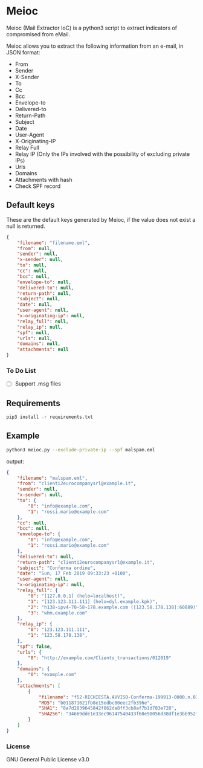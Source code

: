 # Meioc

Meioc (Mail Extractor IoC) is a python3 script to extract indicators of compromised from eMail.

Meioc allows you to extract the following information from an e-mail, in JSON format:

* From
* Sender
* X-Sender
* To
* Cc
* Bcc
* Envelope-to
* Delivered-to
* Return-Path
* Subject
* Date
* User-Agent
* X-Originating-IP
* Relay Full
* Relay IP (Only the IPs involved with the possibility of excluding private IPs)
* Urls
* Domains
* Attachments with hash
* Check SPF record

## Default keys

These are the default keys generated by Meioc, if the value does not exist a null is returned.

```JSON
{
    "filename": "filename.eml",
    "from": null,
    "sender": null,
    "x-sender": null,
    "to": null,
    "cc": null,
    "bcc": null,
    "envelope-to": null,
    "delivered-to": null,
    "return-path": null,
    "subject": null,
    "date": null,
    "user-agent": null,
    "x-originating-ip": null,
    "relay_full": null,
    "relay_ip": null,
    "spf": null,
    "urls": null,
    "domains": null,
    "attachments": null
}
```

### To Do List

* [ ] Support .msg files

## Requirements

```BASH
pip3 install -r requirements.txt
```

## Example

```BASH
python3 meioc.py --exclude-private-ip --spf malspam.eml 
```

output:

```JSON
{
    "filename": "malspam.eml",
    "from": "clienti2eurocompanysrl@example.it",
    "sender": null,
    "x-sender": null,
    "to": {
        "0": "info@example.com",
        "1": "rossi.mario@example.com"
    },
    "cc": null,
    "bcc": null,
    "envelope-to": {
        "0": "info@example.com",
        "1": "rossi.mario@example.com"
    },
    "delivered-to": null,
    "return-path": "clienti2eurocompanysrl@example.it",
    "subject": "Conferma ordine",
    "date": "Sun, 17 Feb 2019 09:33:23 +0100",
    "user-agent": null,
    "x-originating-ip": null,
    "relay_full": {
        "0": "[127.0.0.1] (helo=localhost)",
        "1": "[123.123.111.111] (helo=dyl.example.kpk)",
        "2": "h138-ipv4-70-58-178.example.com ([123.58.178.138]:60889)",
        "3": "whm.example.com"
    },
    "relay_ip": {
        "0": "123.123.111.111",
        "1": "123.58.178.138",
    },
    "spf": false,
    "urls": {
        "0": "http://example.com/Clients_transactions/012019"
    },
    "domains": {
        "0": "example.com"
    },
    "attachments": [
        {
            "filename": "f52-RICHIESTA.AVVISO-Conferma-199913-0000.n.03.2019-All.n.1_File-excel-.xls",
            "MD5": "b011871621fb8e15edbc80eec2fb396e",
            "SHA1": "8a7d2839645842f862da8ff3cb8af7b1d783e728",
            "SHA256": "34669dde1e33ec96147540433f60e90056d38df1e3bb952fdc600e979d74f690"
        }
    ]
}
```

### License

GNU General Public License v3.0
